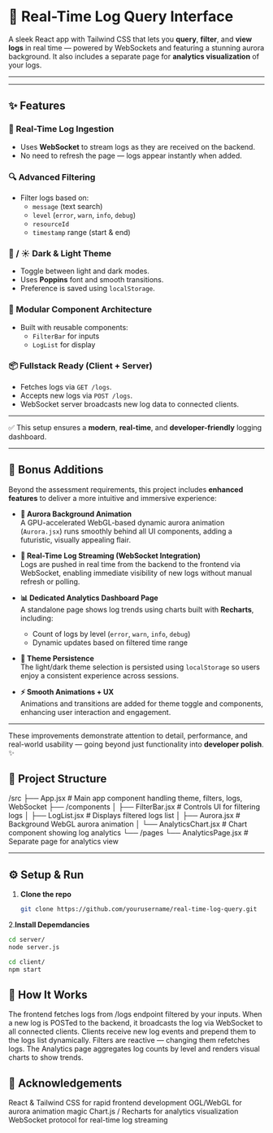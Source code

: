 # 🌟 Real-Time Log Query Interface

A sleek React app with Tailwind CSS that lets you **query**, **filter**, and **view logs** in real time — powered by WebSockets and featuring a stunning aurora background. It also includes a separate page for **analytics visualization** of your logs.

---

---

## ✨ Features

### 🔄 Real-Time Log Ingestion
- Uses **WebSocket** to stream logs as they are received on the backend.
- No need to refresh the page — logs appear instantly when added.

### 🔍 Advanced Filtering
- Filter logs based on:
  - `message` (text search)
  - `level` (`error`, `warn`, `info`, `debug`)
  - `resourceId`
  - `timestamp` range (start & end)

### 🌙 / ☀️ Dark & Light Theme
- Toggle between light and dark modes.
- Uses **Poppins** font and smooth transitions.
- Preference is saved using `localStorage`.

### 🧠 Modular Component Architecture
- Built with reusable components:
  - `FilterBar` for inputs
  - `LogList` for display

### 📦 Fullstack Ready (Client + Server)
- Fetches logs via `GET /logs`.
- Accepts new logs via `POST /logs`.
- WebSocket server broadcasts new log data to connected clients.

---

✅ This setup ensures a **modern**, **real-time**, and **developer-friendly** logging dashboard.

---

## 🎁 Bonus Additions

Beyond the assessment requirements, this project includes **enhanced features** to deliver a more intuitive and immersive experience:

- **🌈 Aurora Background Animation**  
  A GPU-accelerated WebGL-based dynamic aurora animation (`Aurora.jsx`) runs smoothly behind all UI components, adding a futuristic, visually appealing flair.

- **📡 Real-Time Log Streaming (WebSocket Integration)**  
  Logs are pushed in real time from the backend to the frontend via WebSocket, enabling immediate visibility of new logs without manual refresh or polling.

- **📊 Dedicated Analytics Dashboard Page**  
  A standalone page shows log trends using charts built with **Recharts**, including:
  - Count of logs by level (`error`, `warn`, `info`, `debug`)
  - Dynamic updates based on filtered time range

- **🎨 Theme Persistence**  
  The light/dark theme selection is persisted using `localStorage` so users enjoy a consistent experience across sessions.

- **⚡ Smooth Animations + UX**  
  Animations and transitions are added for theme toggle and components, enhancing user interaction and engagement.

---

These improvements demonstrate attention to detail, performance, and real-world usability — going beyond just functionality into **developer polish**. ✨

## 📁 Project Structure

/src
├── App.jsx # Main app component handling theme, filters, logs, WebSocket
├── /components
│ ├── FilterBar.jsx # Controls UI for filtering logs
│ ├── LogList.jsx # Displays filtered logs list
│ ├── Aurora.jsx # Background WebGL aurora animation
│ └── AnalyticsChart.jsx # Chart component showing log analytics
└── /pages
└── AnalyticsPage.jsx # Separate page for analytics view


---

## ⚙️ Setup & Run

1. **Clone the repo**
   ```bash
   git clone https://github.com/yourusername/real-time-log-query.git
    ```
2.**Install Depemdancies**
  ```bash
  cd server/
  node server.js

  cd client/
  npm start
  ```

## 🔧 How It Works
The frontend fetches logs from /logs endpoint filtered by your inputs.
When a new log is POSTed to the backend, it broadcasts the log via WebSocket to all connected clients.
Clients receive new log events and prepend them to the logs list dynamically.
Filters are reactive — changing them refetches logs.
The Analytics page aggregates log counts by level and renders visual charts to show trends.

## 🙌 Acknowledgements
React & Tailwind CSS for rapid frontend development
OGL/WebGL for aurora animation magic
Chart.js / Recharts for analytics visualization
WebSocket protocol for real-time log streaming


